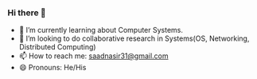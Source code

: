 ### Hi there 👋


- 🔭 I’m currently learning about Computer Systems.
- 🤔 I’m looking to do collaborative research in Systems(OS, Networking, Distributed Computing)
- 📫 How to reach me: saadnasir31@gmail.com
- 😄 Pronouns: He/His



